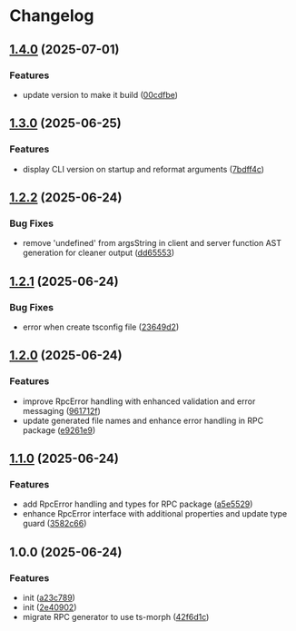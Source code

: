 # Changelog

## [1.4.0](https://github.com/nguyenvanduocit/socketrpc-gen/compare/v1.3.0...v1.4.0) (2025-07-01)


### Features

* update version to make it build ([00cdfbe](https://github.com/nguyenvanduocit/socketrpc-gen/commit/00cdfbe1820843d4d5ba5145af20e2da0d6dade0))

## [1.3.0](https://github.com/nguyenvanduocit/socketrpc-gen/compare/v1.2.2...v1.3.0) (2025-06-25)


### Features

* display CLI version on startup and reformat arguments ([7bdff4c](https://github.com/nguyenvanduocit/socketrpc-gen/commit/7bdff4c656c329e86a262abc9651b67fe3693b63))

## [1.2.2](https://github.com/nguyenvanduocit/socketrpc-gen/compare/v1.2.1...v1.2.2) (2025-06-24)


### Bug Fixes

* remove 'undefined' from argsString in client and server function AST generation for cleaner output ([dd65553](https://github.com/nguyenvanduocit/socketrpc-gen/commit/dd65553fe1e65b2e549f2227c31a34208f3c465c))

## [1.2.1](https://github.com/nguyenvanduocit/socketrpc-gen/compare/v1.2.0...v1.2.1) (2025-06-24)


### Bug Fixes

* error when create tsconfig file ([23649d2](https://github.com/nguyenvanduocit/socketrpc-gen/commit/23649d2460bd825cd5065bd82e15d93b24f14211))

## [1.2.0](https://github.com/nguyenvanduocit/socket-rpc-template/compare/v1.1.0...v1.2.0) (2025-06-24)


### Features

* improve RpcError handling with enhanced validation and error messaging ([961712f](https://github.com/nguyenvanduocit/socket-rpc-template/commit/961712f21bffa8097ed1f67576b07e402a03a00c))
* update generated file names and enhance error handling in RPC package ([e9261e9](https://github.com/nguyenvanduocit/socket-rpc-template/commit/e9261e938d443aee4d49944670c82af9f2adddd6))

## [1.1.0](https://github.com/nguyenvanduocit/socket-rpc-template/compare/v1.0.0...v1.1.0) (2025-06-24)


### Features

* add RpcError handling and types for RPC package ([a5e5529](https://github.com/nguyenvanduocit/socket-rpc-template/commit/a5e5529fc11a1574f7d9558c6d92dd94da3b5cb1))
* enhance RpcError interface with additional properties and update type guard ([3582c66](https://github.com/nguyenvanduocit/socket-rpc-template/commit/3582c66749ba223686ec5dbecd5c12113641cc6e))

## 1.0.0 (2025-06-24)


### Features

* init ([a23c789](https://github.com/nguyenvanduocit/socket-rpc-template/commit/a23c789ea016fa9294b92a3fe5a68d3723dd8abb))
* init ([2e40902](https://github.com/nguyenvanduocit/socket-rpc-template/commit/2e40902a044f807545aea69c55c0535eba695f9a))
* migrate RPC generator to use ts-morph ([42f6d1c](https://github.com/nguyenvanduocit/socket-rpc-template/commit/42f6d1ca187bf6809924e0f393385eec3185931e))

